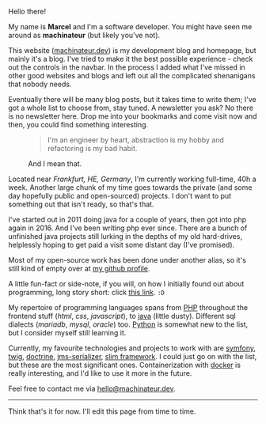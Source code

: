 Hello there!

My name is **Marcel** and I'm a software developer. You might have seen me around as **machinateur** (but likely you've
not).

This website ([machinateur.dev](https://machinateur.dev/)) is my development blog and homepage, but mainly it's a blog.
I've tried to make it the best possible experience - check out the controls in the navbar. In the process I added what
I've missed in other good websites and blogs and left out all the complicated shenanigans that nobody needs.

Eventually there will be many blog posts, but it takes time to write them; I've got a whole list to choose from, stay
tuned. A newsletter you ask? No there is no newsletter here. Drop me into your bookmarks and come visit now and then,
you could find something interesting.

<figure>
  <blockquote class="blockquote">
    <p>I'm an engineer by heart, abstraction is my hobby and refactoring is my bad habit.</p>
  </blockquote>
  <figcaption class="blockquote-footer">
    And I mean that.
  </figcaption>
</figure>

Located near *Frankfurt, HE, Germany*, I'm currently working full-time, 40h a week. Another large chunk of my time goes
towards the private (and some day hopefully public and open-sourced) projects. I don't want to put something out that
isn't ready, so that's that.

I've started out in 2011 doing java for a couple of years, then got into php again in 2016. And I've been writing php
ever since. There are a bunch of unfinished java projects still lurking in the depths of my old hard-drives, helplessly
hoping to get paid a visit some distant day (I've promised).

Most of my open-source work has been done under another alias, so it's still kind of empty over at
[my github profile](https://github.com/machinateur).

A little fun-fact or side-note, if you will, on how I initially found out about programming, long story short:
click [this link](https://minecraft.fandom.com/wiki/Java_Edition_Beta_1.8.1). `:D`

My repertoire of programming languages spans from [PHP](https://www.php.net) throughout the frontend stuff (_html_,
_css_, _javascript_), to [java](https://www.oracle.com/java/technologies/) (little dusty). Different sql dialects
(_mariadb_, _mysql_, _oracle_) too. [Python](https://www.python.org) is somewhat new to the list, but I consider myself
still learning it.

Currently, my favourite technologies and projects to work with are [symfony](https://symfony.com),
[twig](https://twig.symfony.com), [doctrine](https://www.doctrine-project.org),
[jms-serializer](https://jmsyst.com/libs/serializer), [slim framework](https://www.slimframework.com). I could just go
on with the list, but these are the most significant ones. Containerization with
[docker](https://www.docker.com/use-cases) is really interesting, and I'd like to use it more in the future.

Feel free to contact me via [hello@machinateur.dev](mailto:hello@machinateur.dev).

---

Think that's it for now. I'll edit this page from time to time.
